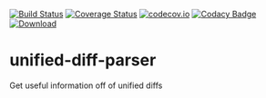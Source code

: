 [![Build Status](https://travis-ci.org/ScottG489/unified-diff-parser.svg?branch=master)](https://travis-ci.org/ScottG489/unified-diff-parser) [![Coverage Status](https://coveralls.io/repos/ScottG489/unified-diff-parser/badge.svg?branch=master&service=github)](https://coveralls.io/github/ScottG489/unified-diff-parser?branch=master) [![codecov.io](https://codecov.io/github/ScottG489/unified-diff-parser/coverage.svg?branch=master)](https://codecov.io/github/ScottG489/unified-diff-parser?branch=master) [![Codacy Badge](https://api.codacy.com/project/badge/grade/fceed9561154417b9b44605c42c6a829)](https://www.codacy.com/app/ScottG489/unified-diff-parser) [![Download](https://api.bintray.com/packages/scottg489/maven/unified-diff-parser/images/download.svg) ](https://bintray.com/scottg489/maven/unified-diff-parser/_latestVersion)
# unified-diff-parser
Get useful information off of unified diffs
